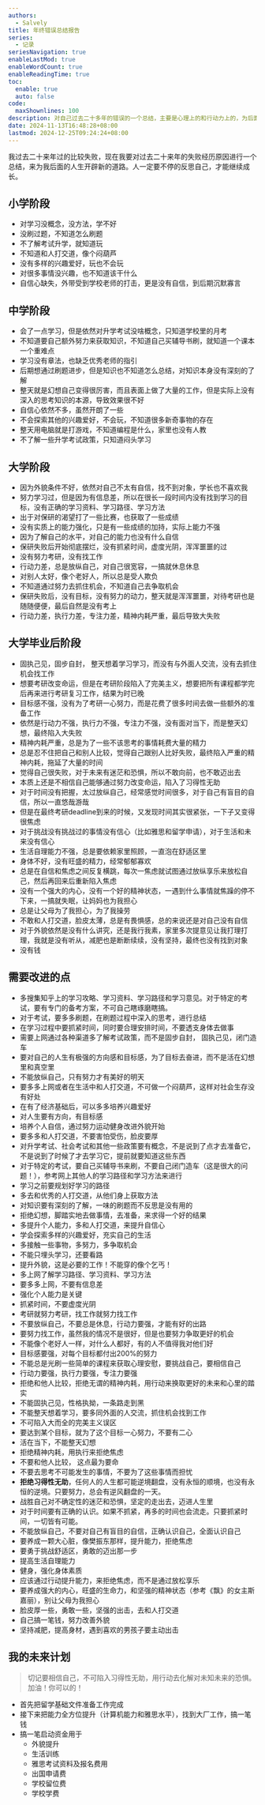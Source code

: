 ```yaml
---
authors:
  - Salvely
title: 年终错误总结报告
series:
  - 记录
seriesNavigation: true
enableLastMod: true
enableWordCount: true
enableReadingTime: true
toc:
  enable: true
  auto: false
code:
  maxShownlines: 100
description: 对自己过去二十多年的错误的一个总结，主要是心理上的和行动力上的，为后面的人生打通道路
date: 2024-11-13T16:48:28+08:00
lastmod: 2024-12-25T09:24:24+08:00
---
```


<!--more-->

我过去二十来年过的比较失败，现在我要对过去二十来年的失败经历原因进行一个总结，来为我后面的人生开辟新的道路。人一定要不停的反思自己，才能继续成长。

## 小学阶段

- 对学习没概念，没方法，学不好
- 没刷过题，不知道怎么刷题
- 不了解考试升学，就知道玩
- 不知道和人打交道，像个闷葫芦
- 没有多样的兴趣爱好，玩也不会玩
- 对很多事情没兴趣，也不知道该干什么
- 自信心缺失，外带受到学校老师的打击，更是没有自信，到后期沉默寡言

## 中学阶段

- 会了一点学习，但是依然对升学考试没啥概念，只知道学校里的月考
- 不知道要自己额外努力来获取知识，不知道自己买辅导书刷，就知道一个课本一个重难点
- 学习没有章法，也缺乏优秀老师的指引
- 后期想通过刷题进步，但是知识也不知道怎么总结，对知识本身没有深刻的了解
- 整天就是幻想自己变得很厉害，而且表面上做了大量的工作，但是实际上没有深入的思考知识的本源，导致效果很不好
- 自信心依然不多，虽然开朗了一些
- 不会探索其他的兴趣爱好，不会玩，不知道很多新奇事物的存在
- 整天用电脑就是打游戏，不知道编程是什么，家里也没有人教
- 不了解一些升学考试政策，只知道闷头学习

## 大学阶段

- 因为外貌条件不好，依然对自己不太有自信，找不到对象，学长也不喜欢我
- 努力学习过，但是因为有信息差，所以在很长一段时间内没有找到学习的目标，没有正确的学习资料、学习路径、学习方法
- 出于对保研的渴望打了一些比赛，也获取了一些成绩
- 没有实质上的能力强化，只是有一些成绩的加持，实际上能力不强
- 因为了解自己的水平，对自己的能力也没有什么自信
- 保研失败后开始彻底摆烂，没有抓紧时间，虚度光阴，浑浑噩噩的过
- 没有努力考研，没有找工作
- 行动力差，总是放纵自己，对自己很宽容，一搞就休息休息
- 对别人太好，像个老好人，所以总是受人欺负
- 不知道通过努力去抓住机会，不知道自己去争取机会
- 保研失败后，没有目标，没有努力的动力，整天就是浑浑噩噩，对待考研也是随随便便，最后自然是没有考上
- 行动力差，执行力差，专注力差，精神内耗严重，最后导致大失败

## 大学毕业后阶段

- 固执己见，固步自封， 整天想着学习学习，而没有与外面人交流，没有去抓住机会找工作
- 想要考研改变命运，但是在考研阶段陷入了完美主义，想要把所有课程都学完后再来进行考研复习工作，结果为时已晚
- 目标感不强，没有为了考研一心努力，而是花费了很多时间去做一些额外的准备工作
- 依然是行动力不强，执行力不强，专注力不强，没有面对当下，而是整天幻想，最终陷入大失败
- 精神内耗严重，总是为了一些不该思考的事情耗费大量的精力
- 总是忍不住把自己和别人比较，觉得自己跟别人比好失败，最终陷入严重的精神内耗，拖延了大量的时间
- 觉得自己很失败，对于未来有迷茫和恐惧，所以不敢向前，也不敢迈出去
- 本质上还是不相信自己能够通过努力改变命运，陷入了习得性无助
- 对于时间没有把握，太过放纵自己，经常感觉时间很多，对于自己有盲目的自信，所以一直悠哉游哉
- 但是在最终考研deadline到来的时候，又发现时间其实很紧张，一下子又变得很焦虑
- 对于挑战没有挑战过的事情没有信心（比如雅思和留学申请），对于生活和未来没有信心
- 生活自理能力不强，总是要依赖家里照顾，一直泡在舒适区里
- 身体不好，没有旺盛的精力，经常郁郁寡欢
- 总是在自信和焦虑之间反复横跳，每次一焦虑就试图通过放纵享乐来放松自己，然后再回来后重新陷入焦虑
- 没有一个强大的内心，没有一个好的精神状态，一遇到什么事情就焦躁的停不下来，一搞就失眠，让妈妈也为我担心
- 总是让父母为了我担心，为了我操劳
- 不敢和人打交道，脸皮太薄，总是有畏惧感，总的来说还是对自己没有自信
- 对于外貌依然是没有什么讲究，还是我行我素，家里多次提意见让我打理打理，我就是没有听从，减肥也是断断续续，没有坚持，最终也没有找到对象
- 没有钱

## 需要改进的点

- 多搜集知乎上的学习攻略、学习资料、学习路径和学习意见。对于特定的考试，要有专门的备考方案，不可自己瞎琢磨瞎搞。
- 对于考试，要多多刷题，在刷题过程中深入的思考，进行总结
- 在学习过程中要抓紧时间，同时要合理安排时间，不要透支身体去做事
- 需要上网通过各种渠道多了解考试政策，而不是固步自封， 固执己见，闭门造车
- 要对自己的人生有极强的方向感和目标感，为了目标去奋进，而不是活在幻想里和真空里
- 不能放纵自己，只有努力才有美好的明天
- 要多多上网或者在生活中和人打交道，不可做一个闷葫芦，这样对社会生存没有好处
- 在有了经济基础后，可以多多培养兴趣爱好
- 对人生要有方向，有目标感
- 培养个人自信，通过努力运动健身改进外貌开始
- 要多多和人打交道，不要害怕受伤，脸皮要厚
- 对升学考试、社会考试和其他一些政策要有概念，不是说到了点才去准备它，不是说到了时候了才去学习它，提前就要知道这些东西
- 对于特定的考试，要自己买辅导书来刷，不要自己闭门造车（这是很大的问题！），参考网上其他人的学习路径和学习方法来进行
- 学习之前要规划好学习的路径
- 多去和优秀的人打交道，从他们身上获取方法
- 对知识要有深刻的了解，一味的刷题而不反思是没有用的
- 拒绝幻想，脚踏实地去做事情，去准备，来求得一个好的结果
- 多提升个人能力，多和人打交道，来提升自信心
- 学会探索多样的兴趣爱好，充实自己的生活
- 多接触一些事物，多努力，多争取机会
- 不能只埋头学习，还要看路
- 提升外貌，这是必要的工作！不能穿的像个乞丐！
- 多上网了解学习路径、学习资料、学习方法
- 要多多上网，不要有信息差
- 强化个人能力是关键
- 抓紧时间，不要虚度光阴
- 考研就努力考研，找工作就努力找工作
- 不要放纵自己，不要总是休息，行动力要强，才能有好的出路
- 要努力找工作，虽然我的情况不是很好，但是也要努力争取更好的机会
- 不能像个老好人一样，对什么人都好，有的人不值得我对他们好
- 目标感要强，对每个目标都付出200%的努力
- 不能总是光刷一些简单的课程来获取心理安慰，要挑战自己，要相信自己
- 行动力要强，执行力要强，专注力要强
- 拒绝和他人比较，拒绝无谓的精神内耗，用行动来换取更好的未来和心里的踏实
- 不能固执己见，性格执拗，一条路走到黑
- 不能整天想着学习，要多同外面的人交流，抓住机会找到工作
- 不可陷入大而全的完美主义误区
- 要达到某个目标，就为了这个目标一心努力，不要有二心
- 活在当下，不能整天幻想
- 拒绝精神内耗，用执行来拒绝焦虑
- 不要和他人比较， 这点最为要命
- 不要去思考不可能发生的事情，不要为了这些事情而担忧
- **拒绝习得性无助**，任何人的人生都可能逆境翻盘，没有永恒的顺境，也没有永恒的逆境。只要努力，总会有逆风翻盘的一天。
- 战胜自己对不确定性的迷茫和恐惧，坚定的走出去，迈进人生里
- 对于时间要有正确的认识。如果不抓紧，再多的时间也会流走。只要抓紧时间，一切皆有可能。
- 不能放纵自己，不要对自己有盲目的自信，正确认识自己，全面认识自己
- 要养成一颗大心脏，像樊振东那样，提升能力，拒绝焦虑
- 要勇于挑战舒适区，勇敢的迈出那一步
- 提高生活自理能力
- 健身，强化身体素质
- 应该通过行动提升能力，来拒绝焦虑，而不是通过放松享乐
- 要养成强大的内心，旺盛的生命力，和坚强的精神状态（参考《飘》的女主斯嘉丽），别让父母为我担心
- 脸皮厚一些，勇敢一些，坚强的出击，去和人打交道
- 自己搞一笔钱，努力改善外貌
- 坚持减肥，提高身材，遇到喜欢的男孩子要主动出击

## 我的未来计划

> 切记要相信自己，不可陷入习得性无助，用行动去化解对未知未来的恐惧。加油！你可以的！

- 首先把留学基础文件准备工作完成
- 接下来把能力全方位提升（计算机能力和雅思水平），找到大厂工作，搞一笔钱
- 搞一笔启动资金用于
	- 外貌提升
	- 生活训练
	- 雅思考试资料及报名费用
	- 出国申请费
	- 学校留位费
	- 学校学费